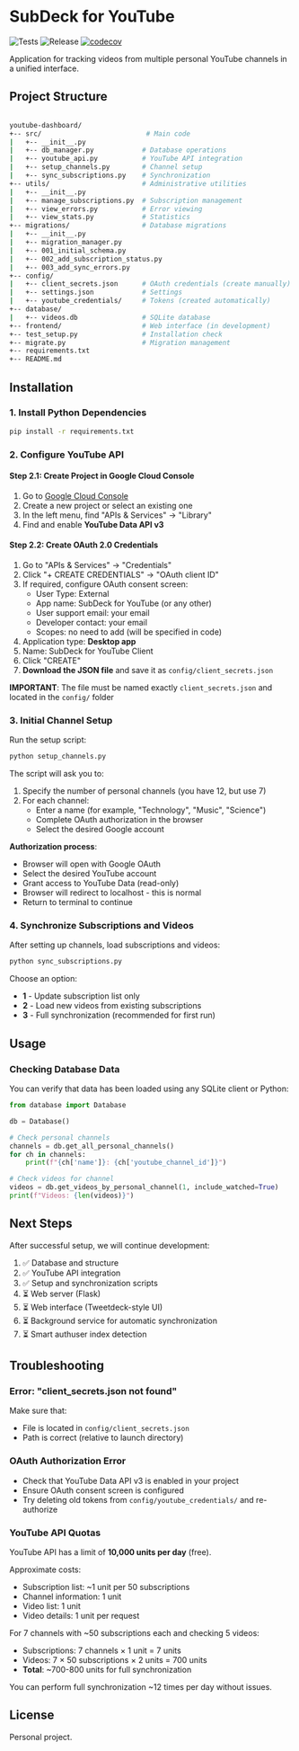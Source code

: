 # SubDeck for YouTube

![Tests](https://github.com/ViacheslavK/youtube-dashboards/actions/workflows/test.yml/badge.svg)
![Release](https://github.com/ViacheslavK/youtube-dashboards/actions/workflows/release.yml/badge.svg)
[![codecov](https://codecov.io/gh/ViacheslavK/youtube-dashboards/branch/main/graph/badge.svg)](https://codecov.io/gh/ViacheslavK/youtube-dashboards)

Application for tracking videos from multiple personal YouTube channels in a unified interface.

## Project Structure

```sh

youtube-dashboard/
+-- src/                          # Main code
|   +-- __init__.py
|   +-- db_manager.py            # Database operations
|   +-- youtube_api.py           # YouTube API integration
|   +-- setup_channels.py        # Channel setup
|   +-- sync_subscriptions.py    # Synchronization
+-- utils/                       # Administrative utilities
|   +-- __init__.py
|   +-- manage_subscriptions.py  # Subscription management
|   +-- view_errors.py           # Error viewing
|   +-- view_stats.py            # Statistics
+-- migrations/                  # Database migrations
|   +-- __init__.py
|   +-- migration_manager.py
|   +-- 001_initial_schema.py
|   +-- 002_add_subscription_status.py
|   +-- 003_add_sync_errors.py
+-- config/
|   +-- client_secrets.json      # OAuth credentials (create manually)
|   +-- settings.json            # Settings
|   +-- youtube_credentials/     # Tokens (created automatically)
+-- database/
|   +-- videos.db                # SQLite database
+-- frontend/                    # Web interface (in development)
+-- test_setup.py                # Installation check
+-- migrate.py                   # Migration management
+-- requirements.txt
+-- README.md
```

## Installation

### 1. Install Python Dependencies

```bash
pip install -r requirements.txt
```

### 2. Configure YouTube API

#### Step 2.1: Create Project in Google Cloud Console

1. Go to [Google Cloud Console](https://console.cloud.google.com/)
2. Create a new project or select an existing one
3. In the left menu, find "APIs & Services" → "Library"
4. Find and enable **YouTube Data API v3**

#### Step 2.2: Create OAuth 2.0 Credentials

1. Go to "APIs & Services" → "Credentials"
2. Click "+ CREATE CREDENTIALS" → "OAuth client ID"
3. If required, configure OAuth consent screen:
    - User Type: External
    - App name: SubDeck for YouTube (or any other)
    - User support email: your email
    - Developer contact: your email
    - Scopes: no need to add (will be specified in code)
4. Application type: **Desktop app**
5. Name: SubDeck for YouTube Client
6. Click "CREATE"
7. **Download the JSON file** and save it as `config/client_secrets.json`

**IMPORTANT**: The file must be named exactly `client_secrets.json` and located in the `config/` folder

### 3. Initial Channel Setup

Run the setup script:

```bash
python setup_channels.py
```

The script will ask you to:

1. Specify the number of personal channels (you have 12, but use 7)
2. For each channel:
    - Enter a name (for example, "Technology", "Music", "Science")
    - Complete OAuth authorization in the browser
    - Select the desired Google account

**Authorization process**:

- Browser will open with Google OAuth
- Select the desired YouTube account
- Grant access to YouTube Data (read-only)
- Browser will redirect to localhost - this is normal
- Return to terminal to continue

### 4. Synchronize Subscriptions and Videos

After setting up channels, load subscriptions and videos:

```bash
python sync_subscriptions.py
```

Choose an option:

- **1** - Update subscription list only
- **2** - Load new videos from existing subscriptions
- **3** - Full synchronization (recommended for first run)

## Usage

### Checking Database Data

You can verify that data has been loaded using any SQLite client or Python:

```python
from database import Database

db = Database()

# Check personal channels
channels = db.get_all_personal_channels()
for ch in channels:
    print(f"{ch['name']}: {ch['youtube_channel_id']}")

# Check videos for channel
videos = db.get_videos_by_personal_channel(1, include_watched=True)
print(f"Videos: {len(videos)}")
```

## Next Steps

After successful setup, we will continue development:

1. ✅ Database and structure
2. ✅ YouTube API integration
3. ✅ Setup and synchronization scripts
4. ⏳ Web server (Flask)
5. ⏳ Web interface (Tweetdeck-style UI)
6. ⏳ Background service for automatic synchronization
7. ⏳ Smart authuser index detection

## Troubleshooting

### Error: "client_secrets.json not found"

Make sure that:

- File is located in `config/client_secrets.json`
- Path is correct (relative to launch directory)

### OAuth Authorization Error

- Check that YouTube Data API v3 is enabled in your project
- Ensure OAuth consent screen is configured
- Try deleting old tokens from `config/youtube_credentials/` and re-authorize

### YouTube API Quotas

YouTube API has a limit of **10,000 units per day** (free).

Approximate costs:

- Subscription list: ~1 unit per 50 subscriptions
- Channel information: 1 unit
- Video list: 1 unit
- Video details: 1 unit per request

For 7 channels with ~50 subscriptions each and checking 5 videos:

- Subscriptions: 7 channels × 1 unit = 7 units
- Videos: 7 × 50 subscriptions × 2 units = 700 units
- **Total**: ~700-800 units for full synchronization

You can perform full synchronization ~12 times per day without issues.

## License

Personal project.
